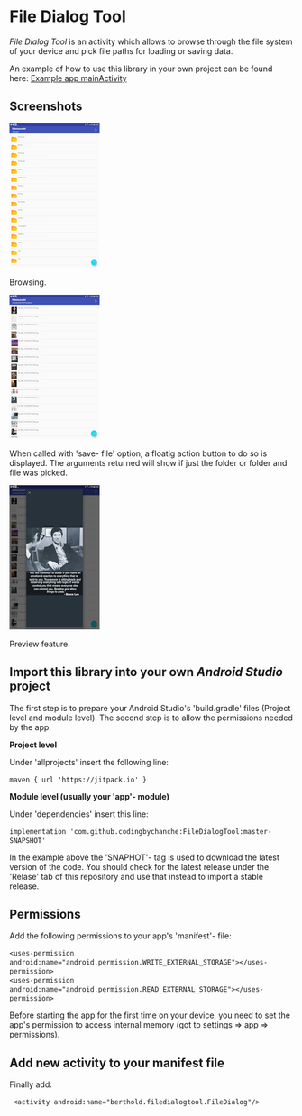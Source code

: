 File Dialog Tool
================
<i>File Dialog Tool</i> is an activity which allows to browse through the file system of your
device and pick file paths for loading or saving data.

An example of how to use this library in your own project can be found here: [Example app mainActivity](app/src/main/java/berthold/filedialog)

Screenshots 
-----------

![](2.png)

Browsing.

![](3.png)

When called with 'save- file' option, a floatig action button to do so is displayed. The arguments returned will show if just the folder or folder and file was picked.

![](1.png)

Preview feature.

Import this library into your own <i>Android Studio</i> project
---------------------------------------------------------------
The first step is to prepare your Android Studio's 'build.gradle' files (Project level and module level). The second step is to allow the permissions needed by the app.

<b>Project level</b>

Under 'allprojects' insert the following line:

    maven { url 'https://jitpack.io' }
    
   
<b>Module level (usually your 'app'- module)</b>

Under 'dependencies' insert this line:

    implementation 'com.github.codingbychanche:FileDialogTool:master-SNAPSHOT'
    
In the example above the 'SNAPHOT'- tag is used to download the latest version of the code. You should
check for the latest release under the 'Relase' tab of this repository and use that instead to 
import a stable release.

Permissions
-----------
Add the following permissions to your app's 'manifest'- file:

    <uses-permission android:name="android.permission.WRITE_EXTERNAL_STORAGE"></uses-permission>
    <uses-permission android:name="android.permission.READ_EXTERNAL_STORAGE"></uses-permission>

Before starting the app for the first time on your device, you need to set the app's permission to access
internal memory (got to settings => app => permissions).

Add new activity to your manifest file
--------------------------------------
Finally add:

     <activity android:name="berthold.filedialogtool.FileDialog"/>



